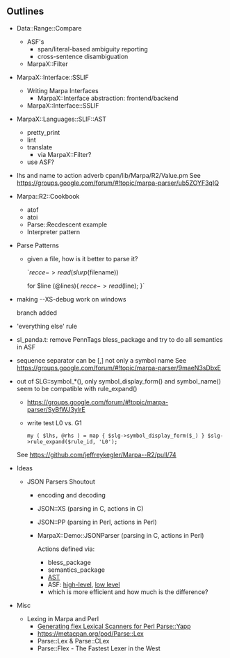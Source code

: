 ﻿Outlines
--------

* Data::Range::Compare
    + ASF's
        - span/literal-based ambiguity reporting
        - cross-sentence disambiguation
    + MarpaX::Filter

* MarpaX::Interface::SSLIF
    - Writing Marpa Interfaces
        - MarpaX::Interface abstraction: frontend/backend
    - MarpaX::Interface::SSLIF

* MarpaX::Languages::SLIF::AST
    - pretty_print
    - lint
    - translate
        + via MarpaX::Filter?
    - use ASF?

* lhs and name to action adverb
    cpan/lib/Marpa/R2/Value.pm
    See https://groups.google.com/forum/#!topic/marpa-parser/ub5ZOYF3qIQ

* Marpa::R2::Cookbook
    - atof
    - atoi
    - Parse::Recdescent example
    - Interpreter pattern
    
* Parse Patterns
    - given a file, how is it better to parse it?

        `$recce->read(slurp($filename))

        for $line (@lines){
            $recce->read($line);
        }`
    
* making --XS-debug work on windows

    branch added
    
* 'everything else' rule

* sl_panda.t: remove PennTags bless_package and try to do all semantics in ASF

* sequence separator can be [,] not only a symbol name
    See https://groups.google.com/forum/#!topic/marpa-parser/9maeN3sDbxE

* out of SLG::symbol_*(), only symbol_display_form() and symbol_name() seem to be compatible with rule_expand()
    - https://groups.google.com/forum/#!topic/marpa-parser/SyBfWJ3ylrE

    - write test L0 vs. G1

        `my ( $lhs, @rhs ) = map { $slg->symbol_display_form($_) } $slg->rule_expand($rule_id, 'L0');`
        
    See https://github.com/jeffreykegler/Marpa--R2/pull/74

* Ideas
    + JSON Parsers Shoutout
        - encoding and decoding
        - JSON::XS (parsing in C, actions in C)
        - JSON::PP (parsing in Perl, actions in Perl)
        - MarpaX::Demo::JSONParser (parsing in C, actions in Perl)

            Actions defined via:

            - bless_package
            - semantics_package
            - [AST](http://jeffreykegler.github.io/Ocean-of-Awareness-blog/individual/2013/03/bnf_to_ast.html)
            - ASF: [high-level](https://metacpan.org/pod/release/JKEGL/Marpa-R2-2.078000/pod/ASF.pod), [low level](https://metacpan.org/pod/release/JKEGL/Marpa-R2-2.078000/pod/Glade.pod)
            - which is more efficient and how much is the difference?

* Misc
    + Lexing in Marpa and Perl
        - [Generating flex Lexical Scanners for Perl Parse::Yapp](http://drops.dagstuhl.de/opus/volltexte/2012/3513/pdf/6.pdf)
        - https://metacpan.org/pod/Parse::Lex
        - Parse::Lex & Parse::CLex
        - Parse::Flex - The Fastest Lexer in the West

[SLIF]: https://metacpan.org/pod/release/JKEGL/Marpa-R2-2.078000/pod/Scanless.pod

[NAIF]: https://metacpan.org/pod/release/JKEGL/Marpa-R2-2.078000/pod/NAIF.pod

[THIF]: (https://metacpan.org/pod/release/JKEGL/Marpa-R2-2.078000/pod/Advanced/Thin.pod)
